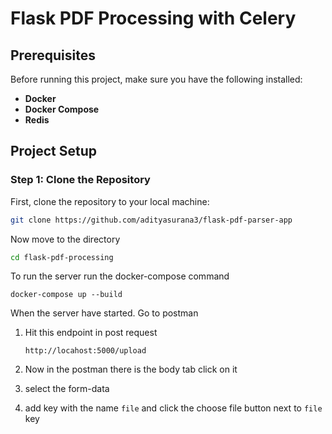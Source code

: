 # Flask PDF Processing with Celery

## Prerequisites

Before running this project, make sure you have the following installed:

- **Docker**
- **Docker Compose**
- **Redis**

## Project Setup

### Step 1: Clone the Repository

First, clone the repository to your local machine:

```bash
git clone https://github.com/adityasurana3/flask-pdf-parser-app
```

Now move to the directory
```bash
cd flask-pdf-processing
```

To run the server run the docker-compose command
```
docker-compose up --build
```

When the server have started. Go to postman

1. Hit this endpoint in post request
    ```
    http://locahost:5000/upload
    ```

2. Now in the postman there is the body tab click on it
3. select the form-data
3. add key with the name `file` and click the choose file button next to `file` key
